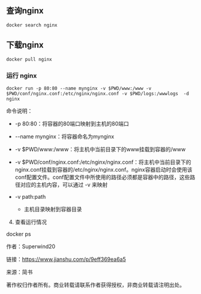 ## 查询nginx

```
docker search nginx
```



## 下载nginx

```
docker pull nginx
```



###  运行 nginx

```
docker run -p 80:80 --name mynginx -v $PWD/www:/www -v $PWD/conf/nginx.conf:/etc/nginx/nginx.conf -v $PWD/logs:/wwwlogs  -d nginx
```



命令说明：



* -p 80:80：将容器的80端口映射到主机的80端口

* --name mynginx：将容器命名为mynginx

* -v $PWD/www:/www：将主机中当前目录下的www挂载到容器的/www

* -v $PWD/conf/nginx.conf:/etc/nginx/nginx.conf：将主机中当前目录下的nginx.conf挂载到容器的/etc/nginx/nginx.conf。nginx容器启动时会使用该conf配置文件。conf配置文件中所使用的路径必须都是容器中的路径，这些路径对应的主机内容，可以通过 -v 来映射

* -v path:path
  * 主机目录映射到容器目录

4. 查看运行情况



docker ps



作者：Superwind20

链接：https://www.jianshu.com/p/9eff369ea6a5

来源：简书

著作权归作者所有。商业转载请联系作者获得授权，非商业转载请注明出处。



